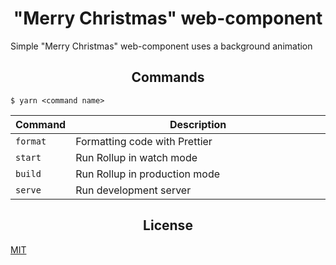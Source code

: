 <h1 align="center">"Merry Christmas" web-component</h1>

Simple "Merry Christmas" web-component uses a background animation

<h2 align="center">Commands</h2>

```
$ yarn <command name>
```

<table>
  <thead>
    <tr>
      <th>Command</th>
      <th width="100%">Description</th>
    </tr>
  </thead>
  <tbody>
    <tr>
      <td>
        <code>format</code>
      </td>
      <td>Formatting code with Prettier</td>
    </tr>
    <tr>
      <td>
        <code>start</code>
      </td>
      <td>Run Rollup in watch mode</td>
    </tr>
    <tr>
      <td>
        <code>build</code>
      </td>
      <td>Run Rollup in production mode</td>
    </tr>
    <tr>
      <td>
        <code>serve</code>
      </td>
      <td>Run development server</td>
    </tr>
  </tbody>
</table>

<h2 align="center">License</h2>

[MIT](/LICENSE)

